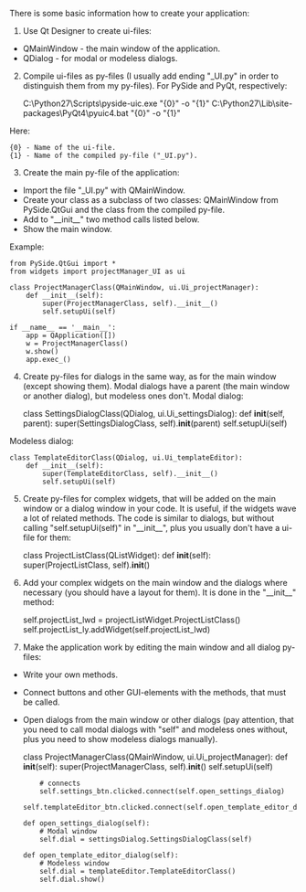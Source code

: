 There is some basic information how to create your application:

1. Use Qt Designer to create ui-files:
- QMainWindow - the main window of the application.
- QDialog - for modal or modeless dialogs.


2. Compile ui-files as py-files (I usually add ending "_UI.py" in order to distinguish them from my py-files).
For PySide and PyQt, respectively:


	C:\Python27\Scripts\pyside-uic.exe "{0}" -o "{1}"
	C:\Python27\Lib\site-packages\PyQt4\pyuic4.bat "{0}" -o "{1}"

Here:

	{0} - Name of the ui-file.
	{1} - Name of the compiled py-file ("_UI.py").


3. Create the main py-file of the application:
-	Import the file "_UI.py" with QMainWindow.
-	Create your class as a subclass of two classes: QMainWindow from PySide.QtGui and the class from the compiled py-file.
-	Add to "\_\_init\_\_" two method calls listed below.
-	Show the main window.

Example:

	from PySide.QtGui import *
	from widgets import projectManager_UI as ui
	
	class ProjectManagerClass(QMainWindow, ui.Ui_projectManager):
		def __init__(self):
			super(ProjectManagerClass, self).__init__()
			self.setupUi(self)
	
	if __name__ == '__main__':
		app = QApplication([])
		w = ProjectManagerClass()
		w.show()
		app.exec_()


4. Create py-files for dialogs in the same way, as for the main window (except showing them).
Modal dialogs have a parent (the main window or another dialog), but modeless ones don't.
Modal dialog:


	class SettingsDialogClass(QDialog, ui.Ui_settingsDialog):
		def __init__(self, parent):
			super(SettingsDialogClass, self).__init__(parent)
			self.setupUi(self)

Modeless dialog:

	class TemplateEditorClass(QDialog, ui.Ui_templateEditor):
		def __init__(self):
			super(TemplateEditorClass, self).__init__()
			self.setupUi(self)


5. Create py-files for complex widgets, that will be added on the main window or a dialog window in your code.
It is useful, if the widgets wave a lot of related methods.
The code is similar to dialogs, but without calling "self.setupUi(self)" in "\_\_init\_\_", plus you usually don't have a ui-file for them:

	class ProjectListClass(QListWidget):
		def __init__(self):
			super(ProjectListClass, self).__init__()


6. Add your complex widgets on the main window and the dialogs where necessary (you should have a layout for them).
It is done in the "\_\_init\_\_" method:

	self.projectList_lwd = projectListWidget.ProjectListClass()
	self.projectList_ly.addWidget(self.projectList_lwd)


7. Make the application work by editing the main window and all dialog py-files:
-	Write your own methods.
-	Connect buttons and other GUI-elements with the methods, that must be called.
-	Open dialogs from the main window or other dialogs (pay attention, that you need to call modal dialogs with "self" and modeless ones without, plus you need to show modeless dialogs manually).


	class ProjectManagerClass(QMainWindow, ui.Ui_projectManager):
		def __init__(self):
			super(ProjectManagerClass, self).__init__()
			self.setupUi(self)

			# connects
			self.settings_btn.clicked.connect(self.open_settings_dialog)
			self.templateEditor_btn.clicked.connect(self.open_template_editor_dialog)

		def open_settings_dialog(self):
			# Modal window
			self.dial = settingsDialog.SettingsDialogClass(self)

		def open_template_editor_dialog(self):
			# Modeless window
			self.dial = templateEditor.TemplateEditorClass()
			self.dial.show()

